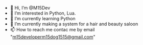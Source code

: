 - 👋 Hi, I’m @M15Dev
- 👀 I’m interested in Python, Lua.
- 🌱 I’m currently learning Python
- 💞️ I’m currently making a system for a hair and beauty saloon
- 📫 How to reach me contac me by email "m15developerm15dog1515@gmail.com"

<!---
M15Dev/M15Dev is a ✨ special ✨ repository because its `README.md` (this file) appears on your GitHub profile.
You can click the Preview link to take a look at your changes.
--->
